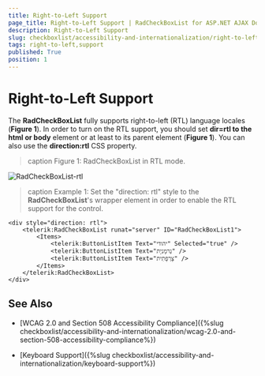 ```yaml
---
title: Right-to-Left Support
page_title: Right-to-Left Support | RadCheckBoxList for ASP.NET AJAX Documentation
description: Right-to-Left Support
slug: checkboxlist/accessibility-and-internationalization/right-to-left-support
tags: right-to-left,support
published: True
position: 1
---
```


# Right-to-Left Support

The **RadCheckBoxList** fully supports right-to-left (RTL) language locales (**Figure 1**). In order to turn on the RTL support, you should set **dir=rtl to the html or body** element or at least to its parent element (**Figure 1**). You can also use the **direction:rtl** CSS property.

>caption Figure 1: RadCheckBoxList in RTL mode.

![RadCheckBoxList-rtl](images/checkboxlist-rtl.png)

>caption Example 1: Set the "direction: rtl" style to the **RadCheckBoxList**'s wrapper element in order to enable the RTL support for the control.

````ASP.NET
<div style="direction: rtl">
    <telerik:RadCheckBoxList runat="server" ID="RadCheckBoxList1">
        <Items>
            <telerik:ButtonListItem Text="יהודי" Selected="true" />
            <telerik:ButtonListItem Text="גֶרמָנִיָת" />
            <telerik:ButtonListItem Text="צָרְפָתִית" />
        </Items>
    </telerik:RadCheckBoxList>
</div>
````

## See Also

 * [WCAG 2.0 and Section 508 Accessibility Compliance]({%slug checkboxlist/accessibility-and-internationalization/wcag-2.0-and-section-508-accessibility-compliance%})

 * [Keyboard Support]({%slug checkboxlist/accessibility-and-internationalization/keyboard-support%})
